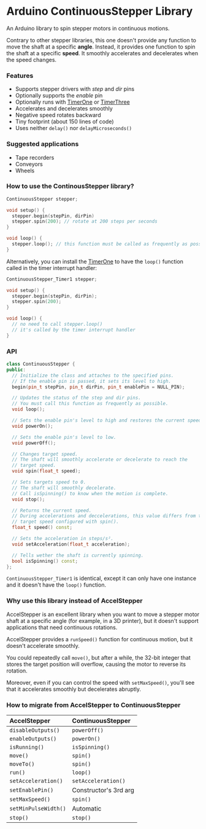 Arduino ContinuousStepper Library
=================================

An Arduino library to spin stepper motors in continuous motions.

Contrary to other stepper libraries, this one doesn't provide any function to move the shaft at a specific **angle**. Instead, it provides one function to spin the shaft at a specific **speed**. It smoothly accelerates and decelerates when the speed changes.

### Features

* Supports stepper drivers with *step* and *dir* pins
* Optionally supports the *enable* pin
* Optionally runs with [TimerOne](https://github.com/PaulStoffregen/TimerOne) or [TimerThree](https://github.com/PaulStoffregen/TimerThree)
* Accelerates and decelerates smoothly
* Negative speed rotates backward
* Tiny footprint (about 150 lines of code)
* Uses neither `delay()` nor `delayMicroseconds()`

### Suggested applications

* Tape recorders
* Conveyors
* Wheels

### How to use the ContinousStepper library?

```c++
ContinuousStepper stepper;

void setup() {
  stepper.begin(stepPin, dirPin)
  stepper.spin(200); // rotate at 200 steps per seconds
}

void loop() {
  stepper.loop(); // this function must be called as frequently as possible
}
```

Alternatively, you can install the [TimerOne](https://github.com/PaulStoffregen/TimerOne) to have the `loop()` function called in the timer interrupt handler:

```c++
ContinuousStepper_Timer1 stepper;

void setup() {
  stepper.begin(stepPin, dirPin);
  stepper.spin(200);
}

void loop() {
  // no need to call stepper.loop()
  // it's called by the timer interrupt handler
}
```

### API

```c++
class ContinuousStepper {
public:
  // Initialize the class and attaches to the specified pins.
  // If the enable pin is passed, it sets its level to high.
  begin(pin_t stepPin, pin_t dirPin, pin_t enablePin = NULL_PIN);

  // Updates the status of the step and dir pins.
  // You must call this function as frequently as possible.
  void loop();

  // Sets the enable pin's level to high and restores the current speed.
  void powerOn();

  // Sets the enable pin's level to low.
  void powerOff();

  // Changes target speed.
  // The shaft will smoothly accelerate or decelerate to reach the
  // target speed.
  void spin(float_t speed);

  // Sets targets speed to 0.
  // The shaft will smoothly decelerate.
  // Call isSpinning() to know when the motion is complete.
  void stop();

  // Returns the current speed.
  // During accelerations and deccelerations, this value differs from the
  // target speed configured with spin().
  float_t speed() const;

  // Sets the acceleration in steps/s².
  void setAcceleration(float_t acceleration);

  // Tells wether the shaft is currently spinning.
  bool isSpinning() const;
};
```

`ContinuousStepper_Timer1` is identical, except it can only have one instance and it doesn't have the `loop()` function.

### Why use this library instead of AccelStepper

AccelStepper is an excellent library when you want to move a stepper motor shaft at a specific angle (for example, in a 3D printer), but it doesn't support applications that need continuous rotations.

AccelStepper provides a `runSpeed()` function for continuous motion, but it doesn't accelerate smoothly.

You could repeatedly call `move()`, but after a while, the 32-bit integer that stores the target position will overflow, causing the motor to reverse its rotation.

Moreover, even if you can control the speed with `setMaxSpeed()`, you'll see that it accelerates smoothly but decelerates abruptly.


### How to migrate from AccelStepper to ContinuousStepper

| AccelStepper         | ContinuousStepper     |
|:---------------------|:----------------------|
| `disableOutputs()`   | `powerOff()`          |
| `enableOutputs()`    | `powerOn()`           |
| `isRunning()`        | `isSpinning()`        |
| `move()`             | `spin()`              |
| `moveTo()`           | `spin()`              |
| `run()`              | `loop()`              |
| `setAcceleration()`  | `setAcceleration()`   |
| `setEnablePin()`     | Constructor's 3rd arg |
| `setMaxSpeed()`      | `spin()`              |
| `setMinPulseWidth()` | Automatic             |
| `stop()`             | `stop()`              |